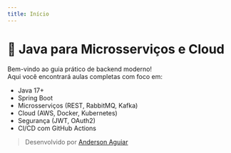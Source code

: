 ```yaml
---
title: Início
---
```


# 📘 Java para Microsserviços e Cloud

Bem-vindo ao guia prático de backend moderno!  
Aqui você encontrará aulas completas com foco em:

- Java 17+
- Spring Boot
- Microsserviços (REST, RabbitMQ, Kafka)
- Cloud (AWS, Docker, Kubernetes)
- Segurança (JWT, OAuth2)
- CI/CD com GitHub Actions

> Desenvolvido por [Anderson Aguiar](https://www.linkedin.com/in/anderson-de-aguiar-de-oliveira)
